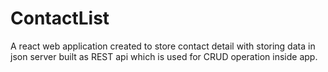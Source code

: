 # ContactList
A react web application created to store contact detail with storing data in json server built as REST api which is used for CRUD operation inside app.
